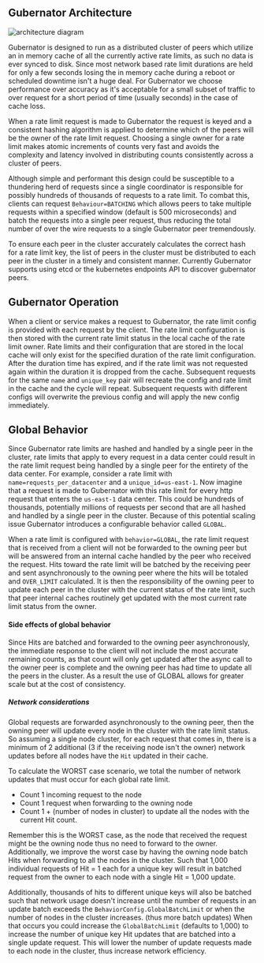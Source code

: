 ## Gubernator Architecture

![architecture diagram](../contrib/assets/architecture.png)

Gubernator is designed to run as a distributed cluster of peers which utilize
an in memory cache of all the currently active rate limits, as such no data is
ever synced to disk. Since most network based rate limit durations are held for
only a few seconds losing the in memory cache during a reboot or scheduled
downtime isn't a huge deal. For Gubernator we choose performance over accuracy
as it's acceptable for a small subset of traffic to over request for a short
period of time (usually seconds) in the case of cache loss.

When a rate limit request is made to Gubernator the request is keyed and a
consistent hashing algorithm is applied to determine which of the peers will be
the owner of the rate limit request. Choosing a single owner for a rate limit
makes atomic increments of counts very fast and avoids the complexity and
latency involved in distributing counts consistently across a cluster of peers.

Although simple and performant this design could be susceptible to a thundering
herd of requests since a single coordinator is responsible for possibly
hundreds of thousands of requests to a rate limit. To combat this, clients can
request `Behaviour=BATCHING` which allows peers to take multiple requests within
a specified window (default is 500 microseconds) and batch the requests into a
single peer request, thus reducing the total number of over the wire requests
to a single Gubernator peer tremendously.

To ensure each peer in the cluster accurately calculates the correct hash for a
rate limit key, the list of peers in the cluster must be distributed to each
peer in the cluster in a timely and consistent manner. Currently Gubernator
supports using etcd or the kubernetes endpoints API to discover gubernator
peers.

## Gubernator Operation
When a client or service makes a request to Gubernator, the rate limit config
is provided with each request by the client. The rate limit configuration is
then stored with the current rate limit status in the local cache of the rate
limit owner. Rate limits and their configuration that are stored in the local
cache will only exist for the specified duration of the rate limit
configuration. After the duration time has expired, and if the rate limit was
not requested again within the duration it is dropped from the cache.
Subsequent requests for the same `name` and `unique_key` pair will recreate the
config and rate limit in the cache and the cycle will repeat. Subsequent
requests with different configs will overwrite the previous config and will
apply the new config immediately.

## Global Behavior
Since Gubernator rate limits are hashed and handled by a single peer in the
cluster, rate limits that apply to every request in a data center could result
in the rate limit request being handled by a single peer for the entirety of
the data center. For example, consider a rate limit with
`name=requests_per_datacenter` and a `unique_id=us-east-1`. Now imagine that a
request is made to Gubernator with this rate limit for every http request that
enters the `us-east-1` data center. This could be hundreds of thousands,
potentially millions of requests per second that are all hashed and handled by
a single peer in the cluster. Because of this potential scaling issue
Gubernator introduces a configurable behavior called `GLOBAL`.

When a rate limit is configured with `behavior=GLOBAL`, the rate limit request
that is received from a client will not be forwarded to the owning peer but
will be answered from an internal cache handled by the peer who received the
request. Hits toward the rate limit will be batched by the receiving peer and
sent asynchronously to the owning peer where the hits will be totaled and
`OVER_LIMIT` calculated. It is then the responsibility of the owning peer to
update each peer in the cluster with the current status of the rate limit, such
that peer internal caches routinely get updated with the most current rate
limit status from the owner.

#### Side effects of global behavior
Since Hits are batched and forwarded to the owning peer asynchronously, the
immediate response to the client will not include the most accurate remaining
counts, as that count will only get updated after the async call to the owner
peer is complete and the owning peer has had time to update all the peers in
the cluster. As a result the use of GLOBAL allows for greater scale but at the
cost of consistency.

##### Network considerations
Global requests are forwarded asynchronously to the owning peer, then the
owning peer will update every node in the cluster with the rate limit status.
So assuming a single node cluster, for each request that comes in, there is a
minimum of 2 additional (3 if the receiving node isn't the owner) network
updates before all nodes have the `Hit` updated in their cache.

To calculate the WORST case scenario, we total the number of network updates
that must occur for each global rate limit.

- Count 1 incoming request to the node
- Count 1 request when forwarding to the owning node
- Count 1 + (number of nodes in cluster) to update all the nodes with the current Hit count.

Remember this is the WORST case, as the node that received the request might be
the owning node thus no need to forward to the owner. Additionally, we improve
the worst case by having the owning node batch Hits when forwarding to all the
nodes in the cluster. Such that 1,000 individual requests of Hit = 1 each for a
unique key will result in batched request from the owner to each node with a
single Hit = 1,000 update.

Additionally, thousands of hits to different unique keys will also be batched
such that network usage doesn't increase until the number of requests in an
update batch exceeds the `BehaviorConfig.GlobalBatchLimit` or when the number of
nodes in the cluster increases. (thus more batch updates) When that occurs you
could increase the `GlobalBatchLimit` (defaults to 1,000) to increase the number
of unique key Hit updates that are batched into a single update request. This
will lower the number of update requests made to each node in the cluster, thus
increase network efficiency.
